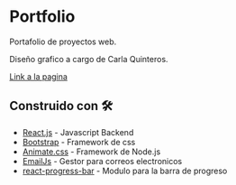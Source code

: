 # Portfolio

Portafolio de proyectos web.

Diseño grafico a cargo de Carla Quinteros.

[Link a la pagina](https://facundoserna96.github.io/portfolio/)


## Construido con 🛠️

* [React.js](https://es.reactjs.org/) - Javascript Backend
* [Bootstrap](https://getbootstrap.com/) - Framework de css
* [Animate.css](https://animate.style/) - Framework de Node.js
* [EmailJs](https://www.emailjs.com/docs/sdk/installation/) - Gestor para correos electronicos
* [react-progress-bar](https://www.npmjs.com/package/@ramonak/react-progress-bar) - Modulo para la barra de progreso
